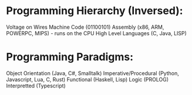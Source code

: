 # Programming Hierarchy (Inversed):

Voltage on Wires
Machine Code (01100101)
Assembly (x86, ARM, POWERPC, MIPS) - runs on the CPU
High Level Languages (C, Java, LISP)

# Programming Paradigms:

Object Orientation (Java, C#, Smalltalk)
Imperative/Procedural (Python, Javascript, Lua, C, Rust)
Functional (Haskell, Lisp)
Logic (PROLOG)
Interpretted (Typescript)
